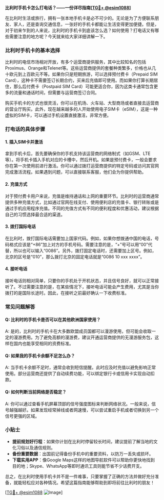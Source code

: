 **比利时手机卡怎么打电话？——一份详尽指南[[TG💪+ @esim1088](https://t.me/s/esim1088)]**

在比利时生活或旅行，拥有一张本地手机卡是必不可少的。无论是为了方便联系朋友、家人，还是查询交通信息，一张好的手机卡都能让生活变得更加便捷。但是，对于初来乍到的人来说，比利时的手机卡到底该怎么选？如何使用？打电话又有哪些需要注意的地方呢？今天就来给大家详细讲解一下。

### 比利时手机卡的基本选择

比利时的电信市场相对开放，有多个运营商提供服务，其中比较知名的包括Proximus、Orange和Telenet等。这些运营商提供的套餐种类繁多，价格也从几十欧元到上百欧元不等。如果你只是短期旅游，可以选择预付费卡（Prepaid SIM Card），这种卡不需要签订长期合约，买来后充值即可使用。而如果你打算长期居住，那么后付费卡（Postpaid SIM Card）可能更适合你，因为这类卡通常包含更多的流量和通话时间，但需要与运营商签订合同。

购买手机卡的方式也很灵活，你可以在机场、火车站、大型商场或者直接去运营商的营业厅购买。此外，现在越来越多的人开始使用电子SIM卡（eSIM），这是一种虚拟的SIM卡，可以通过手机设置直接激活，非常方便。

### 打电话的具体步骤

#### 1. 插入SIM卡并激活

拿到手机卡后，首先要确保你的手机支持该运营商的网络制式（如GSM、LTE等）。将手机卡插入手机对应的卡槽中，然后开机。如果是预付费卡，一般会要求你在第一次使用前进行激活。你可以通过拨打运营商提供的特定号码或访问其官网完成激活流程。如果遇到问题，可以直接联系客服，他们会为你提供帮助。

#### 2. 充值方式

对于预付费卡用户来说，充值是维持通话和上网的重要环节。比利时的运营商通常提供多种充值方式，比如通过官网在线支付、使用便利店的充值卡、银行转账或是通过手机应用程序充值。不同的充值方式有不同的便利程度和优惠活动，建议根据自己的习惯选择最合适的渠道。

#### 3. 拨打国际电话

在比利时，拨打国际电话需要加上国家代码。例如，如果你想拨通中国的电话，号码格式应该是“+86”加上对方的手机号码。需要注意的是，“+”号可以用“00”代替，所以也可以输入“0086”。另外，拨打固定电话时，还需要加上区号。例如，北京的区号是“010”，那么拨打北京的固定电话就是“0086 10 xxx xxxx”。

#### 4. 接听电话

接听电话则相对简单，只要你的手机处于开机状态，并且信号良好，就可以正常接听了。不过需要注意的是，在某些情况下，接听电话可能会产生费用，尤其是当你拨打的是国际长途时。因此，在接听之前最好确认一下收费标准。

### 常见问题解答

#### Q: 比利时的手机卡是否可以在其他欧洲国家使用？

A: 是的，比利时的手机卡在大多数欧盟成员国都可以漫游使用，但可能会收取一定的漫游费用。为了避免高额的漫游费，建议开通运营商提供的无漫游服务包，这样在国内也能享受相同的资费标准。

#### Q: 如果我的手机卡余额不足怎么办？

A: 当手机卡余额不足时，通常会收到短信提醒。此时应及时充值以避免影响正常使用。部分运营商还提供了自动续费功能，可以绑定银行卡或信用卡实现自动扣款。

#### Q: 如何判断当前网络是否稳定？

A: 你可以通过查看手机屏幕顶部的信号强度图标来判断网络状况。一般来说，信号越强越好。如果发现经常掉线或者网速慢，可以尝试重启手机或者切换到另一个信号更强的区域。

### 小贴士

- **提前规划好行程**：如果你计划在比利时停留较长时间，建议提前了解当地的文化习俗以及通信规则。
- **备份重要数据**：出国前记得备份手机中的重要资料，以防万一丢失或损坏。
- **下载实用APP**：像Google Maps这样的地图导航软件可以帮助你更快地找到目的地；Skype、WhatsApp等即时通讯工具则能节省不少话费开支。

总之，在比利时使用手机卡并不是一件难事，只要掌握了正确的方法并做好充分准备，就能轻松应对各种情况。希望这篇指南能够帮助到即将前往比利时的朋友！

[[TG💪+ @esim1088](https://t.me/s/esim1088) ![Image](https://i.postimg.cc/4NQfJmqS/Snipaste-2025-05-13-00-14-12.png)]